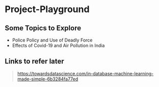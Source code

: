 # Project-Playground

## Some Topics to Explore 
* Police Policy and Use of Deadly Force
* Effects of Covid-19 and Air Pollution in India



## Links to refer later
> https://towardsdatascience.com/in-database-machine-learning-made-simple-6b3284fa77ed
